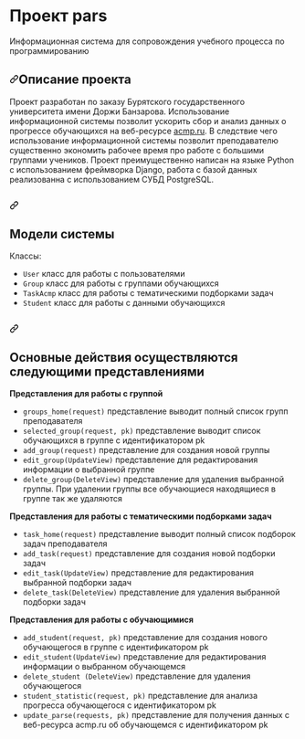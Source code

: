 # Проект pars
Информационная система для сопровождения учебного процесса по программированию
<h2 dir="auto"><a id="user-content-описание-проекта" class="anchor" aria-hidden="true" href="#описание-проекта"><svg class="octicon octicon-link" viewBox="0 0 16 16" version="1.1" width="16" height="16" aria-hidden="true"><path fill-rule="evenodd" d="M7.775 3.275a.75.75 0 001.06 1.06l1.25-1.25a2 2 0 112.83 2.83l-2.5 2.5a2 2 0 01-2.83 0 .75.75 0 00-1.06 1.06 3.5 3.5 0 004.95 0l2.5-2.5a3.5 3.5 0 00-4.95-4.95l-1.25 1.25zm-4.69 9.64a2 2 0 010-2.83l2.5-2.5a2 2 0 012.83 0 .75.75 0 001.06-1.06 3.5 3.5 0 00-4.95 0l-2.5 2.5a3.5 3.5 0 004.95 4.95l1.25-1.25a.75.75 0 00-1.06-1.06l-1.25 1.25a2 2 0 01-2.83 0z"></path></svg></a>Описание проекта</h2>
Проект разработан по заказу Бурятского государственного университета имени Доржи Банзарова. 
Использование информационной системы позволит ускорить сбор и анализ данных о прогрессе обучающихся на веб-ресурсе <a href="https://acmp.ru">acmp.ru</a>. В следствие чего использование информационной системы позволит преподавателю существенно экономить рабочее время про работе с большими группами учеников. 
Проект преимущественно написан на языке Python с использованием фреймворка Django, работа с базой данных реализованна с использованием СУБД PostgreSQL.


<h2 dir="auto"><svg class="octicon octicon-link" viewBox="0 0 16 16" version="1.1" width="16" height="16" aria-hidden="true"><path fill-rule="evenodd" d="M7.775 3.275a.75.75 0 001.06 1.06l1.25-1.25a2 2 0 112.83 2.83l-2.5 2.5a2 2 0 01-2.83 0 .75.75 0 00-1.06 1.06 3.5 3.5 0 004.95 0l2.5-2.5a3.5 3.5 0 00-4.95-4.95l-1.25 1.25zm-4.69 9.64a2 2 0 010-2.83l2.5-2.5a2 2 0 012.83 0 .75.75 0 001.06-1.06 3.5 3.5 0 00-4.95 0l-2.5 2.5a3.5 3.5 0 004.95 4.95l1.25-1.25a.75.75 0 00-1.06-1.06l-1.25 1.25a2 2 0 01-2.83 0z"></path></svg><h2>Модели системы</h2>

Классы:
<ul>
     <li><code>User</code> класс для работы с пользователями </li>
     <li><code>Group</code> класс для работы с группами обучающихся </li>
     <li><code>TaskAcmp</code> класс для работы с тематическими подборками задач </li>
     <li><code>Student</code> класс для работы с данными обучающихся </li>
</ul>
<h2 dir="auto"><svg class="octicon octicon-link" viewBox="0 0 16 16" version="1.1" width="16" height="16" aria-hidden="true"><path fill-rule="evenodd" d="M7.775 3.275a.75.75 0 001.06 1.06l1.25-1.25a2 2 0 112.83 2.83l-2.5 2.5a2 2 0 01-2.83 0 .75.75 0 00-1.06 1.06 3.5 3.5 0 004.95 0l2.5-2.5a3.5 3.5 0 00-4.95-4.95l-1.25 1.25zm-4.69 9.64a2 2 0 010-2.83l2.5-2.5a2 2 0 012.83 0 .75.75 0 001.06-1.06 3.5 3.5 0 00-4.95 0l-2.5 2.5a3.5 3.5 0 004.95 4.95l1.25-1.25a.75.75 0 00-1.06-1.06l-1.25 1.25a2 2 0 01-2.83 0z"></path></svg><h2>Основные действия осуществляются следующими представлениями</h2>
<b> Представления для работы с группой </b>
<ul>
     <li><code>groups_home(request)</code> представление выводит полный список групп преподавателя </li>
     <li><code>selected_group(request, pk)</code> представление выводит список обучающихся в группе с идентификатором pk</li>
     <li><code>add_group(request)</code> представление для создания новой группы</li>
     <li><code>edit_group(UpdateView)</code> представление для редактирования информации о выбранной группе</li>
     <li><code>delete_group(DeleteView)</code> представление для удаления выбранной группы. При удалении группы все обучающиеся находящиеся в группе так же удаляются     </li>
</ul>
<b> Представления для работы с тематическими подборками задач </b>
<ul>
     <li><code>task_home(request)</code> представление выводит полный список подборок задач преподавателя</li>
     <li><code>add_task(request)</code> представление для создания новой подборки задач</li>
     <li><code>edit_task(UpdateView)</code> представление для редактирования выбранной подборки задач</li>
     <li><code>delete_task(DeleteView)</code> представление для удаления выбранной подборки задач</li>
</ul>
<b> Представления для работы с обучающимися </b>
<ul>
     <li><code>add_student(request, pk)</code> представление для создания нового обучающегося в группе с идентификатором pk</li>
     <li><code>edit_student(UpdateView)</code> представление для редактирования информации о выбранном обучающемся</li>
     <li><code>delete_student (DeleteView)</code> представление для удаления обучающегося</li>
     <li><code>student_statistic(request, pk)</code> представление для анализа прогресса обучающегося с идентификатором pk</li>
     <li><code>update_parse(requests, pk)</code> представление для получения данных с веб-ресурса acmp.ru об обучающемся с идентификатором pk</li>
</ul>
